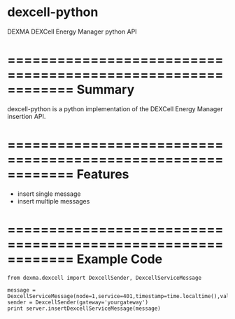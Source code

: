 dexcell-python
==============

DEXMA DEXCell Energy Manager python API

============================================================
Summary
============================================================

dexcell-python is a python implementation of the DEXCell Energy
Manager insertion API.

============================================================
Features
============================================================

* insert single message
* insert multiple messages

============================================================
Example Code
============================================================

	from dexma.dexcell import DexcellSender, DexcellServiceMessage
	
	message = DexcellServiceMessage(node=1,service=401,timestamp=time.localtime(),value=1001.23,seq=1)
	sender = DexcellSender(gateway='yourgateway')
	print server.insertDexcellServiceMessage(message)

